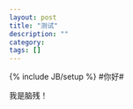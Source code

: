 ```yaml
---
layout: post
title: "测试"
description: ""
category:
tags: []
---
```

{% include JB/setup %}
#你好#

我是脑残！

